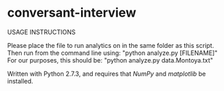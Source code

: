 # conversant-interview

USAGE INSTRUCTIONS

Please place the file to run analytics on in the same folder as this script.
Then run from the command line using: "python analyze.py [FILENAME]"
For our purposes, this should be: "python analyze.py data.Montoya.txt"

Written with Python 2.7.3, and requires that *NumPy* and *matplotlib* be installed.
